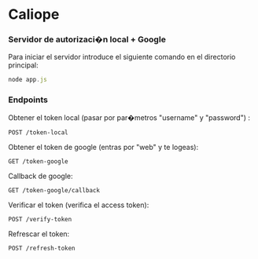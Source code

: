 # Caliope
### Servidor de autorizaci�n local + Google

Para iniciar el servidor introduce el siguiente comando en el directorio principal:

```javascript
node app.js
```

### Endpoints

Obtener el token local (pasar por par�metros "username" y "password") :
```
POST /token-local
```

Obtener el token de google (entras por "web" y te logeas):
```
GET /token-google
```

Callback de google:
```
GET /token-google/callback
```

Verificar el token (verifica el access token):
```
POST /verify-token
```

Refrescar el token:
```
POST /refresh-token
```